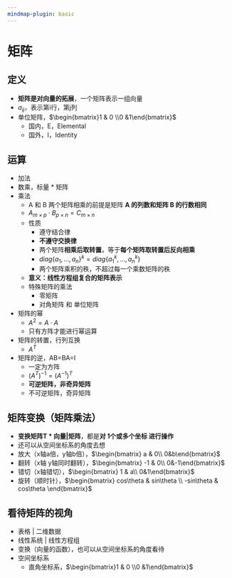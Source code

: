 ```yaml
---
mindmap-plugin: basic
---
```


# 矩阵

## 定义
- **矩阵是对向量的拓展**，一个矩阵表示一组向量
- $a_{ij}$，表示第i行，第j列
- 单位矩阵，$\begin{bmatrix}1 & 0 \\0 &1\end{bmatrix}$
	- 国内，E，Elemental
	- 国外，I，Identity

## 运算
- 加法
- 数乘，标量 * 矩阵
- 乘法
    - A 和 B 两个矩阵相乘的前提是矩阵 **A 的列数和矩阵 B 的行数相同**
    - $A_{m \times p} \cdot B_{p \times n} = C_{m \times n}$
    - 性质
	    - 遵守结合律
	    - **不遵守交换律**
	    - 两个矩阵**相乘后取转置**，等于**每个矩阵取转置后反向相乘**
	    - $diag\{a_1,…,a_n\}^k=diag\{a_1^k,…,a_n^k\}$
	    - 两个矩阵乘积的秩，不超过每一个乘数矩阵的秩
    - **意义：线性方程组复合的矩阵表示**
    - 特殊矩阵的乘法
	    - 零矩阵
	    - 对角矩阵 和 单位矩阵
- 矩阵的幂
    - $A^2=A\cdot A$
    - 只有方阵才能进行幂运算
- 矩阵的转置，行列互换
    - $A^T$
- 矩阵的逆，AB=BA=I
    - 一定为方阵
    - $(A^T)^{-1} = (A^{-1})^T$
    - **可逆矩阵，非奇异矩阵**
    - 不可逆矩阵，奇异矩阵

## 矩阵变换（矩阵乘法）
- **变换矩阵T * 向量|矩阵**，都是**对 1个或多个坐标 进行操作**
- 还可以从空间坐标系的角度去想
- 放大（x轴a倍，y轴b倍），$\begin{bmatrix}  a & 0\\  0&b\end{bmatrix}$
- 翻转（x轴 y轴同时翻转），$\begin{bmatrix}  -1 & 0\\  0&-1\end{bmatrix}$
- 错切（x轴错切），$\begin{bmatrix}  1 & a\\  0&1\end{bmatrix}$
- 旋转（顺时针），$\begin{bmatrix}  cos\theta  & sin\theta \\  -sin\theta & cos\theta \end{bmatrix}$

## 看待矩阵的视角
- 表格 | 二维数据
- 线性系统 | 线性方程组
- 变换（向量的函数），也可以从空间坐标系的角度看待
- 空间坐标系
    - 直角坐标系，$\begin{bmatrix}1 & 0 \\0 &1\end{bmatrix}$